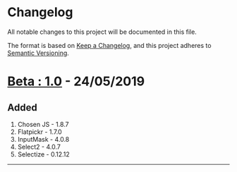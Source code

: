 # Changelog
All notable changes to this project will be documented in this file.

The format is based on [Keep a Changelog](https://keepachangelog.com/en/1.0.0/),
and this project adheres to [Semantic Versioning](https://semver.org/spec/v2.0.0.html).


# [Beta : 1.0] - 24/05/2019
## Added
1. Chosen JS - 1.8.7
2. Flatpickr - 1.7.0
3. InputMask - 4.0.8
4. Select2 - 4.0.7
5. Selectize - 0.12.12
---


[Beta : 1.0]: https://github.com/wponion/vendor-support/releases/tag/1.0
